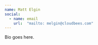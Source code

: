 ```yaml
---
name: Matt Elgin
social:
  - name: email
    url:  "mailto: melgin@cloudbees.com"
---
```

Bio goes here.